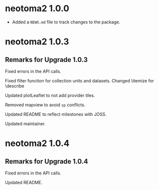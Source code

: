 # neotoma2 1.0.0

* Added a `NEWS.md` file to track changes to the package.


# neotoma2 1.0.3

## Remarks for Upgrade 1.0.3

Fixed errors in the API calls.

Fixed filter function for collection units and datasets. Changed \itemize for \describe

Updated plotLeaflet to not add provider tiles.

Removed mapview to avoid `sp` conflicts.

Updated README to reflect milestones with JOSS.

Updated maintainer.

# neotoma2 1.0.4

## Remarks for Upgrade 1.0.4

Fixed errors in the API calls.

Updated README.